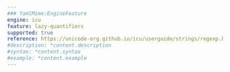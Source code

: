 ```yaml
---
### YamlMime:EngineFeature
engine: icu
feature: lazy-quantifiers
supported: true
reference: https://unicode-org.github.io/icu/userguide/strings/regexp.html#regular-expression-operators
#description: *content.description
#syntax: *content.syntax
#example: *content.example
---
```

